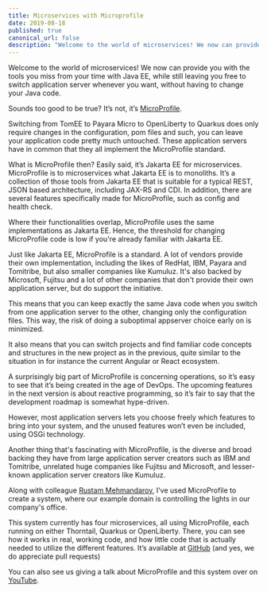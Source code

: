 ```yaml
---
title: Microservices with Microprofile
date: 2019-08-18
published: true
canonical_url: false
description: "Welcome to the world of microservices! We now can provide you with the tools you miss from your time with Java EE, while still leaving you free to switch application server whenever you want, without having to change your Java code."
---
```

Welcome to the world of microservices! We now can provide you with the tools you miss from your time with Java EE, while still leaving you free to switch application server whenever you want, without having to change your Java code.

Sounds too good to be true? It’s not, it’s <a href="https://microprofile.io">MicroProfile</a>.

Switching from TomEE to Payara Micro to OpenLiberty to Quarkus does only require changes in the configuration, pom files and such, you can leave your application code pretty much untouched. These application servers have in common that they all implement the MicroProfile standard.

What is MicroProfile then? Easily said, it’s Jakarta EE for microservices. MicroProfile is to microservices what Jakarta EE is to monoliths. It’s a collection of those tools from Jakarta EE that is suitable for a typical REST, JSON based architecture, including JAX-RS and CDI. In addition, there are several features specifically made for MicroProfile, such as config and health check.

Where their functionalities overlap, MicroProfile uses the same implementations as Jakarta EE. Hence, the threshold for changing MicroProfile code is low if you're already familiar with Jakarta EE.

Just like Jakarta EE, MicroProfile is a standard. A lot of vendors provide their own implementation, including the likes of RedHat, IBM, Payara and Tomitribe, but also smaller companies like Kumuluz. It's also backed by Microsoft, Fujitsu and a lot of other companies that don't provide their own application server, but do support the initiative.

This means that you can keep exactly the same Java code when you switch from one application server to the other, changing only the configuration files. This way, the risk of doing a suboptimal appserver choice early on is minimized.

It also means that you can switch projects and find familiar code concepts and structures in the new project as in the previous, quite similar to the situation in for instance the current Angular or React ecosystem.	

A surprisingly big part of MicroProfile is concerning operations, so it’s easy to see that it’s being created in the age of DevOps. The upcoming features in the next version is about reactive programming, so it’s fair to say that the development roadmap is somewhat hype-driven.

However, most application servers lets you choose freely which features to bring into your system, and the unused features won’t even be included, using OSGi technology.

Another thing that's fascinating with MicroProfile, is the diverse and broad backing they have from large application server creators such as IBM and Tomitribe, unrelated huge companies like Fujitsu and Microsoft, and lesser-known application server creators like Kumuluz.

Along with colleague <a href="https://mehmandarov.com">Rustam Mehmandarov</a>, I've used MicroProfile to create a system, where our example domain is controlling the lights in our company's office.

This system currently has four microservices, all using MicroProfile, each running on either Thorntail, Quarkus or OpenLiberty. There, you can see how it works in real, working code, and how little code that is actually needed to utilize the different features. It’s available at <a href="https://github.com/mehmandarov/microprofile-iot/issues">GitHub</a> (and yes, we do appreciate pull requests)

You can also see us giving a talk about MicroProfile and this system over on <a href="https://www.youtube.com/watch?v=Kp5NRcbDvOk">YouTube</a>.